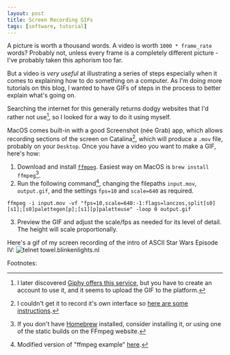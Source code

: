 ```yaml
---
layout: post
title: Screen Recording GIFs
tags: [software, tutorial]
---
```


A picture is worth a thousand words. A video is worth `1000 * frame_rate` words? Probably not, unless every frame is a completely different picture - I've probably taken this aphorism too far.

But a video is _very useful_ at illustrating a series of steps especially when it comes to explaining how to do something on a computer. As I'm doing more tutorials on this blog, I wanted to have GIFs of steps in the process to better explain what's going on. 

Searching the internet for this generally returns dodgy websites that I'd rather not use[^giphy], so I looked for a way to do it using myself. 

MacOS comes built-in with a good Screenshot (née Grab) app, which allows recording sections of the screen on Catalina[^instructions], which will produce a `.mov` file, probably on your `Desktop`.
Once you have a video you want to make a GIF, here's how:

1. Download and install [`ffmpeg`](https://ffmpeg.org/download.html). Easiest way on MacOS is `brew install ffmpeg`[^brew]. 
2. Run the following command[^ffmpeg], changing the filepaths `input.mov`, `output.gif`, and the settings `fps=10` and `scale=640` as required. 
```
ffmpeg -i input.mov -vf "fps=10,scale=640:-1:flags=lanczos,split[s0][s1];[s0]palettegen[p];[s1][p]paletteuse" -loop 0 output.gif
```
3. Preview the GIF and adjust the scale/fps as needed for its level of detail. The height will scale proportionally.

Here's a gif of my screen recording of the intro of ASCII Star Wars Episode IV:
![telnet towel.blinkenlights.nl](/assets/ascii-star-wars.gif)

Footnotes:

[^giphy]: I later discovered [Giphy offers this service]((https://giphy.com/create/gifmaker)), but you have to create an account to use it, and it seems to upload the GIF to the platform.
[^instructions]: I couldn't get it to record it's own interface so [here are some instructions](https://support.apple.com/en-us/HT208721).
[^brew]: If you don't have [Homebrew](https://brew.sh/) installed, consider installing it, or using one of the static builds on the FFmpeg website.
[^ffmpeg]: Modified version of "ffmpeg example" [here](https://superuser.com/a/556031).
[^imagemagick]: Modified version of "imagemagick example" shown [here](https://superuser.com/a/556031).
